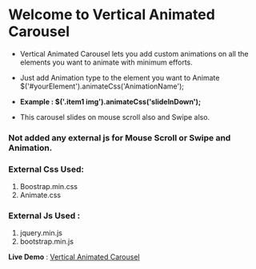 # Welcome to Vertical Animated Carousel

- Vertical Animated Carousel lets you add custom animations on all the elements you want to animate with minimum efforts.

- Just add Animation type to the element you want to Animate 
  $('#yourElement').animateCss('AnimationName');
  
- **Example : $('.item1 img').animateCss('slideInDown');**

- This carousel slides on mouse scroll also and Swipe also.

### Not added any external js for Mouse Scroll or Swipe and Animation.

### External Css Used:
1. Boostrap.min.css
2. Animate.css

### External Js Used :
1. jquery.min.js
2. bootstrap.min.js

**Live Demo** : [Vertical Animated Carousel](http://bootsnipp.com/snippets/Ol55Z)
